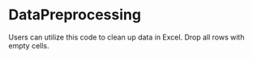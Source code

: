 # DataPreprocessing
Users can utilize this code to clean up data in Excel. Drop all rows with empty cells.
